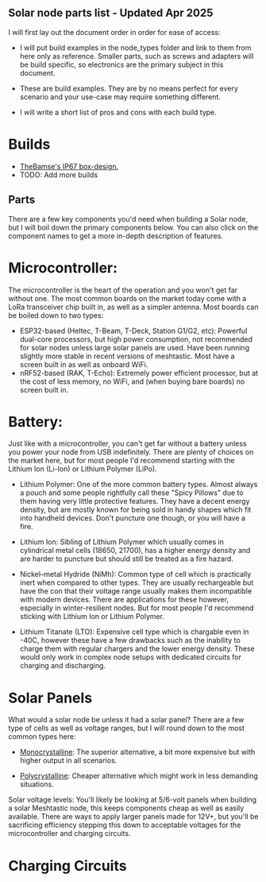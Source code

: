 ## Solar node parts list - Updated Apr 2025

I will first lay out the document order in order for ease of access:
- I will put build examples in the node_types folder and link to them from here only as reference.
  Smaller parts, such as screws and adapters will be build specific, so electronics are the primary subject in this document.

- These are build examples. They are by no means perfect for every scenario and your use-case may require something different.

- I will write a short list of pros and cons with each build type.

# Builds
- [TheBamse's IP67 box-design.](./node_types/RAK_IP67_Box_TheBamse.md)
- TODO: Add more builds

## Parts
There are a few key components you'd need when building a Solar node, but I will boil down the primary components below.
You can also click on the component names to get a more in-depth description of features.

# Microcontroller: 
The microcontroller is the heart of the operation and you won't get far without one.
The most common boards on the market today come with a LoRa transceiver chip built in, as well as a simpler antenna.
Most boards can be boiled down to two types:
- ESP32-based (Heltec, T-Beam, T-Deck, Station G1/G2, etc):
Powerful dual-core processors, but high power consumption, not recommended for solar nodes unless large solar panels are used.
Have been running slightly more stable in recent versions of meshtastic. Most have a screen built in as well as onboard WiFi.
- nRF52-based (RAK, T-Echo):
Extremely power efficient processor, but at the cost of less memory, no WiFi, and (when buying bare boards) no screen built in.

# Battery:
Just like with a microcontroller, you can't get far without a battery unless you power your node from USB indefinitely.
There are plenty of choices on the market here, but for most people I'd recommend starting with the Lithium Ion (Li-Ion) or Lithium Polymer (LiPo).
- Lithium Polymer:
  One of the more common battery types. Almost always a pouch and some people rightfully call these "Spicy Pillows" due to them having very little protective features.
  They have a decent energy density, but are mostly known for being sold in handy shapes which fit into handheld devices. Don't puncture one though, or you will have a fire.

- Lithium Ion:
  Sibling of Lithium Polymer which usually comes in cylindrical metal cells (18650, 21700), has a higher energy density and are harder to puncture but should still be treated as a fire hazard.

- Nickel–metal Hydride (NiMh):
  Common type of cell which is practically inert when compared to other types. They are usually rechargeable but have the con that their voltage range usually makes them incompatible with modern devices.
  There are applications for these however, especially in winter-resilient nodes. But for most people I'd recommend sticking with Lithium Ion or Lithium Polymer.

- Lithium Titanate (LTO):
  Expensive cell type which is chargable even in -40C, however these have a few drawbacks such as the inability to charge them with regular chargers and the lower energy density. These would only work in complex node setups with dedicated circuits for charging and discharging.

# Solar Panels
What would a solar node be unless it had a solar panel? There are a few type of cells as well as voltage ranges, but I will round down to the most common types here:

- [Monocrystalline](./hardware_description/solar_cells/monocrystalline.md):
  The superior alternative, a bit more expensive but with higher output in all scenarios. 

- [Polycrystalline](./hardware_description/solar_cells/polycrystalline.md):
  Cheaper alternative which might work in less demanding situations.

Solar voltage levels:
You'll likely be looking at 5/6-volt panels when building a solar Meshtastic node, this keeps components cheap as well as easily available.
There are ways to apply larger panels made for 12V+, but you'll be sacrificing efficiency stepping this down to acceptable voltages for the microcontroller and charging circuits.

# Charging Circuits
